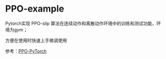 # PPO-example

Pytorch实现 PPO-slip 算法在连续动作和离散动作环境中的训练和测试功能，环境为gym；

方便在使用时快速上手微调使用

参考：[PPO-PyTorch](https://github.com/nikhilbarhate99/PPO-PyTorch)